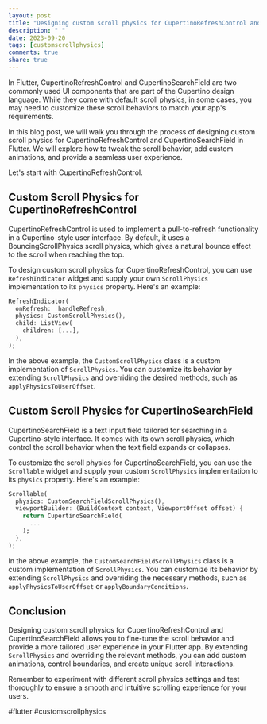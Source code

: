 ```yaml
---
layout: post
title: "Designing custom scroll physics for CupertinoRefreshControl and CupertinoSearchField in Flutter"
description: " "
date: 2023-09-20
tags: [customscrollphysics]
comments: true
share: true
---
```


In Flutter, CupertinoRefreshControl and CupertinoSearchField are two commonly used UI components that are part of the Cupertino design language. While they come with default scroll physics, in some cases, you may need to customize these scroll behaviors to match your app's requirements.

In this blog post, we will walk you through the process of designing custom scroll physics for CupertinoRefreshControl and CupertinoSearchField in Flutter. We will explore how to tweak the scroll behavior, add custom animations, and provide a seamless user experience.

Let's start with CupertinoRefreshControl.

## Custom Scroll Physics for CupertinoRefreshControl

CupertinoRefreshControl is used to implement a pull-to-refresh functionality in a Cupertino-style user interface. By default, it uses a BouncingScrollPhysics scroll physics, which gives a natural bounce effect to the scroll when reaching the top.

To design custom scroll physics for CupertinoRefreshControl, you can use `RefreshIndicator` widget and supply your own `ScrollPhysics` implementation to its `physics` property. Here's an example:

```dart
RefreshIndicator(
  onRefresh: _handleRefresh,
  physics: CustomScrollPhysics(),
  child: ListView(
    children: [...],
  ),
);
```

In the above example, the `CustomScrollPhysics` class is a custom implementation of `ScrollPhysics`. You can customize its behavior by extending `ScrollPhysics` and overriding the desired methods, such as `applyPhysicsToUserOffset`.

## Custom Scroll Physics for CupertinoSearchField

CupertinoSearchField is a text input field tailored for searching in a Cupertino-style interface. It comes with its own scroll physics, which control the scroll behavior when the text field expands or collapses.

To customize the scroll physics for CupertinoSearchField, you can use the `Scrollable` widget and supply your custom `ScrollPhysics` implementation to its `physics` property. Here's an example:

```dart
Scrollable(
  physics: CustomSearchFieldScrollPhysics(),
  viewportBuilder: (BuildContext context, ViewportOffset offset) {
    return CupertinoSearchField(
      ...
    );
  },
);
```

In the above example, the `CustomSearchFieldScrollPhysics` class is a custom implementation of `ScrollPhysics`. You can customize its behavior by extending `ScrollPhysics` and overriding the necessary methods, such as `applyPhysicsToUserOffset` or `applyBoundaryConditions`.

## Conclusion

Designing custom scroll physics for CupertinoRefreshControl and CupertinoSearchField allows you to fine-tune the scroll behavior and provide a more tailored user experience in your Flutter app. By extending `ScrollPhysics` and overriding the relevant methods, you can add custom animations, control boundaries, and create unique scroll interactions.

Remember to experiment with different scroll physics settings and test thoroughly to ensure a smooth and intuitive scrolling experience for your users.

#flutter #customscrollphysics
